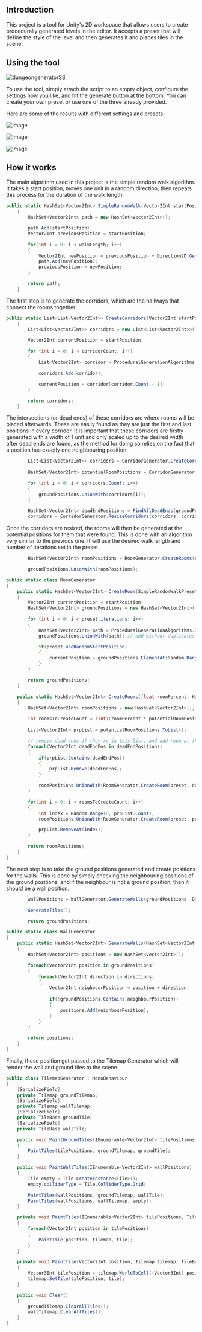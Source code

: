 ## Introduction

This project is a tool for Unity's 2D workspace that allows users
to create procedurally generated levels in the editor. It accepts a preset
that will define the style of the level and then generates it and places tiles
in the scene.

## Using the tool
![dungeongeneratorSS](https://github.com/conorbowles51/2DLevelGenerator/assets/143211735/517061f9-1c21-4067-8670-6fd56332a2f2)

To use the tool, simply attach the script to an empty object, configure the settings how you like, and hit the generate button at the bottom.
You can create your own preset or use one of the three already provided.

Here are some of the results with different settings and presets:

![image](https://github.com/conorbowles51/2DLevelGenerator/assets/143211735/3c08cccd-24ec-419a-be19-5930479c7645)


![image](https://github.com/conorbowles51/2DLevelGenerator/assets/143211735/f0f02d36-0718-4c21-81dd-72bfddc4e3da)


![image](https://github.com/conorbowles51/2DLevelGenerator/assets/143211735/7175a6cd-1e6c-44c5-8fb2-83316bde766a)

## How it works

The main algorithm used in this project is the simple random walk algorithm. It takes a start position, moves one unit in a random direction, then repeats
this process for the duration of the walk length.

```cs
public static HashSet<Vector2Int> SimpleRandomWalk(Vector2Int startPosition, int walkLength)
    {
        HashSet<Vector2Int> path = new HashSet<Vector2Int>();

        path.Add(startPosition);
        Vector2Int previousPosition = startPosition;

        for(int i = 0; i < walkLength; i++)
        {
            Vector2Int newPosition = previousPosition + Direction2D.GetRandomCardinalDirection();
            path.Add(newPosition);
            previousPosition = newPosition;
        }

        return path;
    }
```

The first step is to generate the corridors, which are the hallways that connect the rooms together.

```c#
public static List<List<Vector2Int>> CreateCorridors(Vector2Int startPosition, int corridorCount, int corridorLength, int corridorWidth)
    {
        List<List<Vector2Int>> corridors = new List<List<Vector2Int>>();

        Vector2Int currentPosition = startPosition;

        for (int i = 0; i < corridorCount; i++)
        {
            List<Vector2Int> corridor = ProceduralGenerationAlgorithms.RandomWalkCorridor(currentPosition, corridorLength);

            corridors.Add(corridor);

            currentPosition = corridor[corridor.Count - 1];
        }

        return corridors;
    }
```

The intersections (or dead ends) of these corridors are where rooms will be placed afterwards. These are easily found 
as they are just the first and last positions in every corridor. It is important that these corridors are firstly generated with a
width of 1 unit and only scaled up to the desired width after dead ends are found, as the method for doing so relies on the fact that a position has
exactly one neighbouring position.

```c#
        List<List<Vector2Int>> corridors = CorridorGenerator.CreateCorridors(startPosition, corridorCount, corridorLength, corridorWidth);
        
        HashSet<Vector2Int> potentialRoomPositions = CorridorGenerator.GetPotentialRoomPositions(corridors);

        for (int i = 0; i < corridors.Count; i++)
        {
            groundPositions.UnionWith(corridors[i]);
        }

        HashSet<Vector2Int> deadEndPositions = FindAllDeadEnds(groundPositions);
        corridors = CorridorGenerator.ResizeCorridors(corridors, corridorWidth); // MUST resize corridors AFTER dead ends have been found
```

Once the corridors are resized, the rooms will then be generated at the potential positions for them that were found. This is done with
an algorithm very similar to the previous one. It will use the desired walk length and number of iterations set in the preset. 

```c#
        HashSet<Vector2Int> roomPositions = RoomGenerator.CreateRooms(roomPercent, potentialRoomPositions, deadEndPositions, preset);

        groundPositions.UnionWith(roomPositions);
```
```c#
public static class RoomGenerator
{
    public static HashSet<Vector2Int> CreateRoom(SimpleRandomWalkPreset preset, Vector2Int startPosition)
    {
        Vector2Int currentPosition = startPosition;
        HashSet<Vector2Int> groundPositions = new HashSet<Vector2Int>();

        for (int i = 0; i < preset.iterations; i++)
        {
            HashSet<Vector2Int> path = ProceduralGenerationAlgorithms.SimpleRandomWalk(currentPosition, preset.walkLength);
            groundPositions.UnionWith(path); // add without duplicates

            if(preset.useRandomStartPosition)
            {
                currentPosition = groundPositions.ElementAt(Random.Range(0, groundPositions.Count));
            }
        }

        return groundPositions;
    }

    public static HashSet<Vector2Int> CreateRooms(float roomPercent, HashSet<Vector2Int> potentialRoomPositions, HashSet<Vector2Int> deadEndPositions, SimpleRandomWalkPreset preset)
    {
        HashSet<Vector2Int> roomPositions = new HashSet<Vector2Int>();

        int roomsToCreateCount = (int)(roomPercent * potentialRoomPositions.Count) - deadEndPositions.Count;
        
        List<Vector2Int> prpList = potentialRoomPositions.ToList();

        // remove dead ends if they're in this list, and add room at their pos
        foreach(Vector2Int deadEndPos in deadEndPositions)
        {
            if(prpList.Contains(deadEndPos))
            {
                prpList.Remove(deadEndPos);
            }

            roomPositions.UnionWith(RoomGenerator.CreateRoom(preset, deadEndPos));
        }

        for(int i = 0; i < roomsToCreateCount; i++)
        {
            int index = Random.Range(0, prpList.Count);
            roomPositions.UnionWith(RoomGenerator.CreateRoom(preset, prpList[index]));

            prpList.RemoveAt(index);
        }

        return roomPositions;
    }
}
```
The next step is to take the ground positions generated and create positions for the walls.
This is done by simply checking the neighbouring positions of the ground positions, and if the neighbour is
not a ground position, then it should be a wall position.

```c#
        wallPositions = WallGenerator.GenerateWalls(groundPositions, Direction2D.EightWayDirections);

        GenerateTiles();

        return groundPositions;
```
```c#
public static class WallGenerator
{
    public static HashSet<Vector2Int> GenerateWalls(HashSet<Vector2Int> groundPositions, List<Vector2Int> directions)
    {
        HashSet<Vector2Int> positions = new HashSet<Vector2Int>();

        foreach(Vector2Int position in groundPositions)
        {
            foreach(Vector2Int direction in directions)
            {
                Vector2Int neighbourPosition = position + direction;
                
                if(!groundPositions.Contains(neighbourPosition))
                {
                    positions.Add(neighbourPosition);
                }
            }
        }

        return positions;
    }
}
```

Finally, these position get passed to the Tilemap Generator which will render the wall and ground tiles
to the scene.

```c#
public class TilemapGenerator : MonoBehaviour
{
    [SerializeField]
    private Tilemap groundTilemap;
    [SerializeField]
    private Tilemap wallTilemap;
    [SerializeField]
    private TileBase groundTile;
    [SerializeField]
    private TileBase wallTile;

    public void PaintGroundTiles(IEnumerable<Vector2Int> tilePositions)
    {
        PaintTiles(tilePositions, groundTilemap, groundTile);
    }

    public void PaintWallTiles(IEnumerable<Vector2Int> wallPositions)
    {
        Tile empty = Tile.CreateInstance<Tile>();
        empty.colliderType = Tile.ColliderType.Grid;

        PaintTiles(wallPositions, groundTilemap, wallTile);
        PaintTiles(wallPositions, wallTilemap, empty);
    }

    private void PaintTiles(IEnumerable<Vector2Int> tilePositions, Tilemap tilemap, TileBase tile)
    {
        foreach(Vector2Int position in tilePositions)
        {
            PaintTile(position, tilemap, tile);
        }
    }

    private void PaintTile(Vector2Int position, Tilemap tilemap, TileBase tile)
    {
        Vector3Int tilePosition = tilemap.WorldToCell((Vector3Int) position);
        tilemap.SetTile(tilePosition, tile);
    }

    public void Clear()
    {
        groundTilemap.ClearAllTiles();
        wallTilemap.ClearAllTiles();
    }
}

```

